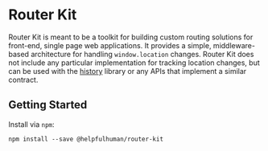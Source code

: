 # Router Kit

Router Kit is meant to be a toolkit for building custom routing solutions for front-end, single page web applications.  It provides a simple, middleware-based architecture for handling `window.location` changes.  Router Kit does not include any particular implementation for tracking location changes, but can be used with the [history](https://www.npmjs.com/package/history) library or any APIs that implement a similar contract.

## Getting Started

Install via `npm`:

```
npm install --save @helpfulhuman/router-kit
```